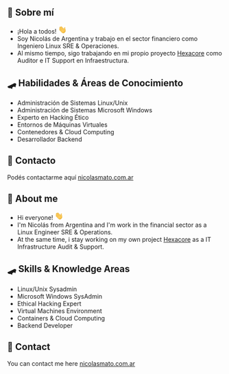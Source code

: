 ## 👾 Sobre mí

* ¡Hola a todos! <img src="hi.gif" width="20px">
* Soy Nicolás de Argentina y trabajo en el sector financiero como Ingeniero Linux SRE & Operaciones.
* Al mismo tiempo, sigo trabajando en mi propio proyecto [Hexacore](https://www.hexacore.com.ar) como Auditor e IT Support en Infraestructura.

## 🛹 Habilidades & Áreas de Conocimiento

* Administración de Sistemas Linux/Unix
* Administración de Sistemas Microsoft Windows
* Experto en Hacking Ético
* Entornos de Máquinas Virtuales
* Contenedores & Cloud Computing
* Desarrollador Backend

## 📩 Contacto

Podés contactarme aquí [nicolasmato.com.ar](https://www.nicolasmato.com.ar)

## 👾 About me 

* Hi everyone! <img src="hi.gif" width="20px">
* I'm Nicolás from Argentina and I'm work in the financial sector as a Linux Engineer SRE & Operations.
* At the same time, i stay working on my own project [Hexacore](https://www.hexacore.com.ar) as a IT Infrastructure Audit & Support.

## 🛹 Skills & Knowledge Areas 

* Linux/Unix Sysadmin
* Microsoft Windows SysAdmin
* Ethical Hacking Expert
* Virtual Machines Environment
* Containers & Cloud Computing
* Backend Developer

## 📩 Contact 

You can contact me here [nicolasmato.com.ar](https://www.nicolasmato.com.ar) 


